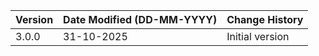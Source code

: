 | **Version** | **Date Modified (DD-MM-YYYY)** | **Change History**                          |
|-------------|--------------------------------|---------------------------------------------|
| 3.0.0       |  31-10-2025                    | Initial version|